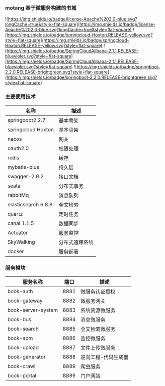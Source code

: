 ### motang 基于微服务构建的书城
![https://img.shields.io/badge/license-Apache%202.0-blue.svg?longCache=true&style=flat-square](https://img.shields.io/badge/license-Apache%202.0-blue.svg?longCache=true&style=flat-square)
![https://img.shields.io/badge/springcloud-Hoxton.RELEASE-yellow.svg?style=flat-square](https://img.shields.io/badge/springcloud-Hoxton.RELEASE-yellow.svg?style=flat-square)
![https://img.shields.io/badge/SpringCloudAlibaba-2.1.1.RELEASE-blueviolet.svg?style=flat-square](https://img.shields.io/badge/SpringCloudAlibaba-2.1.1.RELEASE-blueviolet.svg?style=flat-square)
![https://img.shields.io/badge/springboot-2.2.0.RELEASE-brightgreen.svg?style=flat-square](https://img.shields.io/badge/springboot-2.2.0.RELEASE-brightgreen.svg?style=flat-square)



### 主要使用技术                                                                       
名称  | 描述                                      
---|---                                          
springboot2.2.7| 基本骨架                                       
springcloud Hoxton| 基本骨架
nacos| 网关
oauth2.0 | 权限处理
redis| 缓存
mybatis-plus | 持久层
swagger-2.9.2| 接口文档
seata | 分布式事务
rabbitMq| 消息队列
elasticsearch 6.8.8| 全文检索
quartz| 定时任务
canal 1.1.5| 数据同步
Actuator| 服务监控
SkyWalking | 分布式追踪系统
docker| 服务部署


### 服务模块


服务名称 | 端口 | 描述
---|---|---
book-auth| 8881| 微服务认证授权
book-gateway| 8882 |微服务网关
book-server-system| 8883 | 系统资源微服务
book-bus| 8884 |消息微服务
book-search| 8885 |全文检索微服务
book-apm| 8886 |监控微服务
book-upload| 8887 |文件上传微服务
book-generator| 8888 |逆向工程-代码生成器
book-crawl| 8889 |爬虫服务
book-portal| 8889 |门户网站






